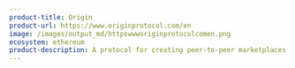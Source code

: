 ```yaml
---
product-title: Origin
product-url: https://www.originprotocol.com/en
image: /images/output_md/httpswwworiginprotocolcomen.png
ecosystem: ethereum
product-description: A protocol for creating peer-to-peer marketplaces utilizing Ethereum and IPFS
---
```

